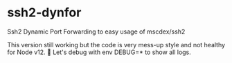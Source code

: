 # ssh2-dynfor
Ssh2 Dynamic Port Forwarding to easy usage of mscdex/ssh2


This version still working but the code is very mess-up style and not healthy for Node v12. :facepalm:
Let's debug with env DEBUG=* to show all logs.
